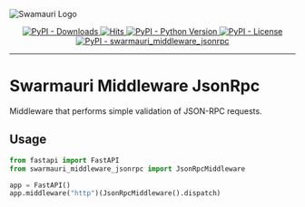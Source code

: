 ![Swamauri Logo](https://res.cloudinary.com/dbjmpekvl/image/upload/v1730099724/Swarmauri-logo-lockup-2048x757_hww01w.png)

<p align="center">
    <a href="https://pypi.org/project/swarmauri_middleware_jsonrpc/">
        <img src="https://img.shields.io/pypi/dm/swarmauri_middleware_jsonrpc" alt="PyPI - Downloads"/>
    </a>
    <a href="https://hits.sh/github.com/swarmauri/swarmauri-sdk/tree/master/pkgs/standards/swarmauri_middleware_jsonrpc/">
        <img alt="Hits" src="https://hits.sh/github.com/swarmauri/swarmauri-sdk/tree/master/pkgs/standards/swarmauri_middleware_jsonrpc.svg"/>
    </a>
    <a href="https://pypi.org/project/swarmauri_middleware_jsonrpc/">
        <img src="https://img.shields.io/pypi/pyversions/swarmauri_middleware_jsonrpc" alt="PyPI - Python Version"/>
    </a>
    <a href="https://pypi.org/project/swarmauri_middleware_jsonrpc/">
        <img src="https://img.shields.io/pypi/l/swarmauri_middleware_jsonrpc" alt="PyPI - License"/>
    </a>
    <a href="https://pypi.org/project/swarmauri_middleware_jsonrpc/">
        <img src="https://img.shields.io/pypi/v/swarmauri_middleware_jsonrpc?label=swarmauri_middleware_jsonrpc&color=green" alt="PyPI - swarmauri_middleware_jsonrpc"/>
    </a>
</p>

---

# Swarmauri Middleware JsonRpc

Middleware that performs simple validation of JSON-RPC requests.

## Usage

```python
from fastapi import FastAPI
from swarmauri_middleware_jsonrpc import JsonRpcMiddleware

app = FastAPI()
app.middleware("http")(JsonRpcMiddleware().dispatch)
```
